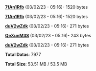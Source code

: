 [**7fAn1Rfb**](/data/7fAn1Rfb.txt) (03/02/23 - 05:16)- 1520 bytes

[**7fAn1Rfb**](/data/7fAn1Rfb.txt) (03/02/23 - 05:16)- 1520 bytes

[**duV2wZdk**](/data/duV2wZdk.txt) (03/02/23 - 05:16)- 271 bytes

[**QeXunM3S**](/data/QeXunM3S.txt) (03/02/23 - 05:16)- 243 bytes

[**duV2wZdk**](/data/duV2wZdk.txt) (03/02/23 - 05:16)- 271 bytes

**Total Datas**: 7977

**Total Size**: 53.51 MB / 53.5 MB